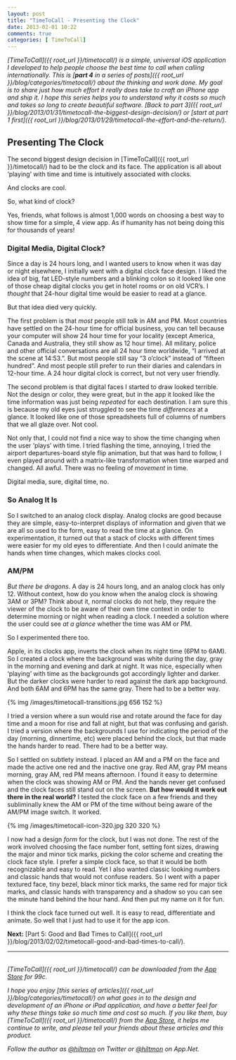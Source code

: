 ```yaml
---
layout: post
title: "TimeToCall - Presenting the Clock"
date: 2013-02-01 10:22
comments: true
categories: [ TimeToCall]
---
```


*[TimeToCall]({{ root_url }}/timetocall/) is a simple, universal iOS application I developed to help people choose the best time to call when calling internationally. This is [**part 4** in a series of posts]({{ root_url }}/blog/categories/timetocall/) about the thinking and work done. My goal is to share just how much effort it really does take to craft an iPhone app and ship it. I hope this series helps you to understand why it costs so much and takes so long to create beautiful software. [Back to part 3]({{ root_url }}/blog/2013/01/31/timetocall-the-biggest-design-decision/) or [start at part 1 first]({{ root_url }}/blog/2013/01/29/timetocall-the-effort-and-the-return/).*

## Presenting The Clock

The second biggest design decision in [TimeToCall]({{ root_url }}/timetocall/) had to be the clock and its face. The application is all about ‘playing’ with time and time is intuitively associated with clocks. 

And clocks are cool.

So, what kind of clock? 

Yes, friends, what follows is almost 1,000 words on choosing a best way to show time for a simple, 4 view app. As if humanity has not being doing this for thousands of years!

### Digital Media, Digital Clock?

Since a day is 24 hours long, and I wanted users to know when it was day or night elsewhere, I initially went with a digital clock face design. I liked the idea of big, fat LED-style numbers and a blinking colon so it looked like one of those cheap digital clocks you get in hotel rooms or on old VCR’s. I *thought* that 24-hour digital time would be easier to read at a glance.

But that idea died very quickly. 

The first problem is that *most* people still *talk* in AM and PM. Most countries have settled on the 24-hour time for official business, you can tell because your computer will show 24 hour time for your locality (except America, Canada and Australia, they still show as 12 hour time). All military, police and other official conversations are all 24 hour time worldwide, “I arrived at the scene at 14:53.”.  But most people still say “3 o’clock” instead of “fifteen hundred”. And most people still prefer to run their diaries and calendars in 12-hour time. A 24 hour digital clock is correct, but not very user friendly.

The second problem is that digital faces I started to draw looked terrible. Not the design or color, they were great, but in the app it looked like the time information was just being *repeated* for each destination. I am sure this is because my old eyes just struggled to see the time *differences* at a glance. It looked like one of those spreadsheets full of columns of numbers that we all glaze over. Not cool.

Not only that, I could not find a nice way to show the time changing when the user ‘plays’ with time. I tried flashing the time, annoying, I tried the airport departures-board style flip animation, but that was hard to follow, I even played around with a matrix-like transformation when time warped and changed. All awful. There was no feeling of *movement* in time.

Digital media, sure, digital time, no.

### So Analog It Is

So I switched to an analog clock display. Analog clocks are good because they are simple, easy-to-interpret displays of information and given that we are all so used to the form, easy to read the time at a glance. On experimentation, it turned out that a stack of clocks with different times were easier for my old eyes to differentiate. And then I could animate the hands when time changes, which makes clocks cool.

### AM/PM

*But there be dragons*. A day is 24 hours long, and an analog clock has only 12. Without context, how do you know when the analog clock is showing 3AM or 3PM? Think about it, normal clocks do not help, they require the viewer of the clock to be aware of their own time context in order to determine morning or night when reading a clock. I needed a solution where the user could see *at a glance* whether the time was AM or PM.

So I experimented there too.

Apple, in its clocks app, inverts the clock when its night time (6PM to 6AM). So I created a clock where the background was white during the day, gray in the morning and evening and dark at night. It was nice, especially when ‘playing’ with time as the backgrounds got accordingly lighter and darker. But the darker clocks were harder to read against the dark app background. And both 6AM and 6PM has the same gray. There had to be a better way.

{% img /images/timetocall-transitions.jpg 656 152 %}

I tried a version where a sun would rise and rotate around the face for day time and a moon for rise and fall at night, but that was confusing and garish. I tried a version where the backgrounds I use for indicating the period of the day (morning, dinnertime, etc) were placed behind the clock, but that made the hands harder to read. There had to be a better way.

So I settled on subtlety instead. I placed an AM and a PM on the face and made the active one red and the inactive one gray. Red AM, gray PM means morning, gray AM, red PM means afternoon. I found it easy to determine when the clock was showing AM or PM. And the hands never get confused and the clock faces still stand out on the screen. **But how would it work out there in the real world?** I tested the clock face on a few friends and they subliminally knew the AM or PM of the time without being aware of the AM/PM image switch. It worked.

{% img /images/timetocall-icon-320.jpg 320 320 %}

I now had a design *form* for the clock, but I was not done. The rest of the work involved choosing the face number font, setting font sizes, drawing the major and minor tick marks, picking the color scheme and creating the clock face style. I prefer a simple clock face, so that it would be both recognizable and easy to read. Yet I also wanted classic looking numbers and classic hands that would not confuse readers. So I went with a paper textured face, tiny bezel, black minor tick marks, the same red for major tick marks, and classic hands with transparency and a shadow so you can see the minute hand behind the hour hand. And then put my name on it for fun.

I think the clock face turned out well. It is easy to read, differentiate and animate. So well that I just had to use it for the app icon.

**Next:** [Part 5: Good and Bad Times to Call]({{ root_url }}/blog/2013/02/02/timetocall-good-and-bad-times-to-call/).

---
&nbsp;  
*[TimeToCall]({{ root_url }}/timetocall/) can be downloaded from the [App Store](https://itunes.apple.com/us/app/timetocall/id596429979?ls=1&mt=8) for 99c.*

*I hope you enjoy [this series of articles]({{ root_url }}/blog/categories/timetocall/) on what goes in to the design and development of an iPhone or iPad application, and have a better feel for why these things take so much time and cost so much. If you like them, buy [TimeToCall]({{ root_url }}/timetocall/) from the [App Store](https://itunes.apple.com/us/app/timetocall/id596429979?ls=1&mt=8), it helps me continue to write, and please tell your friends about these articles and this product.*

*Follow the author as [@hiltmon](https://twitter.com/hiltmon) on Twitter or [@hiltmon](http://alpha.app.net/hiltmon) on App.Net.*
